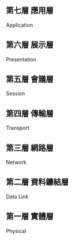 
## 第七層 應用層
Application
## 第六層 展示層
Presentation
## 第五層 會議層
Session
## 第四層 傳輸層
Transport
## 第三層 網路層
Network
## 第二層 資料鐮結層
Data Link
## 第一層 實體層
Physical

